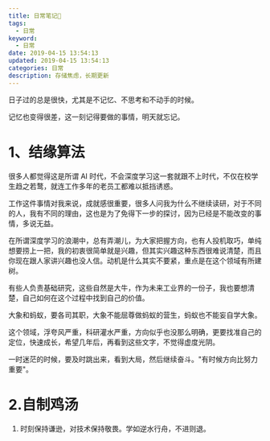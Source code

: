 ```yaml
---
title: 日常笔记📒
tags:
  - 日常
keyword:
  - 日常
date: 2019-04-15 13:54:13
updated: 2019-04-15 13:54:13
categories: 日常
description: 存储焦虑，长期更新
---
```


日子过的总是很快，尤其是不记忆、不思考和不动手的时候。



记忆也变得很差，这一刻记得要做的事情，明天就忘记。



<!-- more -->

# 1、结缘算法

很多人都觉得这是所谓 AI 时代，不会深度学习这一套就跟不上时代，不仅在校学生趋之若鹜，就连工作多年的老员工都难以抵挡诱惑。



工作这件事情对我来说，成就感很重要，很多人问我为什么不继续读研，对于不同的人，我有不同的理由，这也是为了免得下一步的探讨，因为已经是不能改变的事情，多说无益。



在所谓深度学习的浪潮中，总有弄潮儿，为大家把握方向，也有人投机取巧，单纯想要捞上一把，我的初衷很简单就是兴趣，但其实兴趣这种东西很难说清楚，而且你现在跟人家讲兴趣也没人信。动机是什么其实不要紧，重点是在这个领域有所建树。



有些人负责基础研究，这些自然是大牛，作为未来工业界的一份子，我也要想清楚，自己如何在这个过程中找到自己的价值。



大象和蚂蚁，要各司其职，大象不能屈尊做蚂蚁的营生，蚂蚁也不能妄自学大象。



这个领域，浮夸风严重，科研灌水严重，方向似乎也没那么明确，更要找准自己的定位，快速成长，希望几年后，再看到这些文字，不觉得虚度光阴。



一时迷茫的时候，要及时跳出来，看到大局，然后继续奋斗。"有时候方向比努力重要"。



# 2.自制鸡汤

1. 时刻保持谦逊，对技术保持敬畏。学如逆水行舟，不进则退。

